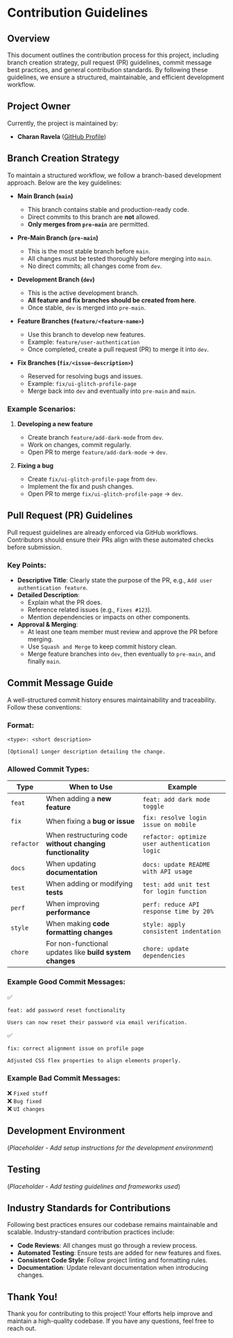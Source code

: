 # Contribution Guidelines

## Overview

This document outlines the contribution process for this project, including branch creation strategy, pull request (PR) guidelines, commit message best practices, and general contribution standards. By following these guidelines, we ensure a structured, maintainable, and efficient development workflow.

## Project Owner

Currently, the project is maintained by:

- **Charan Ravela** ([GitHub Profile](https://github.com/CharanRavela))

## Branch Creation Strategy

To maintain a structured workflow, we follow a branch-based development approach. Below are the key guidelines:

- **Main Branch (`main`)**

  - This branch contains stable and production-ready code.
  - Direct commits to this branch are **not** allowed.
  - **Only merges from `pre-main`** are permitted.

- **Pre-Main Branch (`pre-main`)**

  - This is the most stable branch before `main`.
  - All changes must be tested thoroughly before merging into `main`.
  - No direct commits; all changes come from `dev`.

- **Development Branch (`dev`)**

  - This is the active development branch.
  - **All feature and fix branches should be created from here**.
  - Once stable, `dev` is merged into `pre-main`.

- **Feature Branches (`feature/<feature-name>`)**

  - Use this branch to develop new features.
  - Example: `feature/user-authentication`
  - Once completed, create a pull request (PR) to merge it into `dev`.

- **Fix Branches (`fix/<issue-description>`)**
  - Reserved for resolving bugs and issues.
  - Example: `fix/ui-glitch-profile-page`
  - Merge back into `dev` and eventually into `pre-main` and `main`.

### Example Scenarios:

1. **Developing a new feature**

   - Create branch `feature/add-dark-mode` from `dev`.
   - Work on changes, commit regularly.
   - Open PR to merge `feature/add-dark-mode` → `dev`.

2. **Fixing a bug**
   - Create `fix/ui-glitch-profile-page` from `dev`.
   - Implement the fix and push changes.
   - Open PR to merge `fix/ui-glitch-profile-page` → `dev`.

## Pull Request (PR) Guidelines

Pull request guidelines are already enforced via GitHub workflows. Contributors should ensure their PRs align with these automated checks before submission.

### Key Points:

- **Descriptive Title**: Clearly state the purpose of the PR, e.g., `Add user authentication feature`.
- **Detailed Description**:
  - Explain what the PR does.
  - Reference related issues (e.g., `Fixes #123`).
  - Mention dependencies or impacts on other components.
- **Approval & Merging**:
  - At least one team member must review and approve the PR before merging.
  - Use `Squash and Merge` to keep commit history clean.
  - Merge feature branches into `dev`, then eventually to `pre-main`, and finally `main`.

## Commit Message Guide

A well-structured commit history ensures maintainability and traceability. Follow these conventions:

### Format:

```plaintext
<type>: <short description>

[Optional] Longer description detailing the change.
```

### Allowed Commit Types:

| Type       | When to Use                                                | Example                                        |
| ---------- | ---------------------------------------------------------- | ---------------------------------------------- |
| `feat`     | When adding a **new feature**                              | `feat: add dark mode toggle`                   |
| `fix`      | When fixing a **bug or issue**                             | `fix: resolve login issue on mobile`           |
| `refactor` | When restructuring code **without changing functionality** | `refactor: optimize user authentication logic` |
| `docs`     | When updating **documentation**                            | `docs: update README with API usage`           |
| `test`     | When adding or modifying **tests**                         | `test: add unit test for login function`       |
| `perf`     | When improving **performance**                             | `perf: reduce API response time by 20%`        |
| `style`    | When making **code formatting changes**                    | `style: apply consistent indentation`          |
| `chore`    | For non-functional updates like **build system changes**   | `chore: update dependencies`                   |

### Example Good Commit Messages:

✅

```plaintext
feat: add password reset functionality

Users can now reset their password via email verification.
```

✅

```plaintext
fix: correct alignment issue on profile page

Adjusted CSS flex properties to align elements properly.
```

### Example Bad Commit Messages:

❌ `Fixed stuff`  
❌ `Bug fixed`  
❌ `UI changes`

## Development Environment

(_Placeholder - Add setup instructions for the development environment_)

## Testing

(_Placeholder - Add testing guidelines and frameworks used_)

## Industry Standards for Contributions

Following best practices ensures our codebase remains maintainable and scalable. Industry-standard contribution practices include:

- **Code Reviews**: All changes must go through a review process.
- **Automated Testing**: Ensure tests are added for new features and fixes.
- **Consistent Code Style**: Follow project linting and formatting rules.
- **Documentation**: Update relevant documentation when introducing changes.

## Thank You!

Thank you for contributing to this project! Your efforts help improve and maintain a high-quality codebase. If you have any questions, feel free to reach out.
